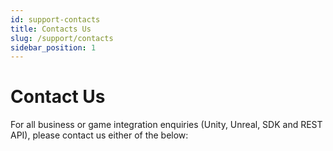 ```yaml
---
id: support-contacts
title: Contacts Us
slug: /support/contacts
sidebar_position: 1
---
```


# Contact Us

For all business or game integration enquiries (Unity, Unreal, SDK and REST API), please contact us either of the below:

<div className="simplecard-grid">

  <SimpleCard
    shadow="tl"
    title="Email"
    image="/img/icon_email.svg"
    text="Our team is available to help with all business and support enquiries at developers@mod.io."
    moreLink="mailto:developers@mod.io"
  />
    <SimpleCard
    shadow="tl"
    title="Discord"
    image="/img/icon_discord.svg"
    text="Our Discord is a more casual way to chat with the team and other developers using mod.io."
    moreLink="https://discord.mod.io"
  />
</div>
